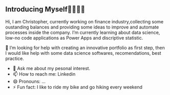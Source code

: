 ## Introducing Myself👨🏻‍💻👋
Hi, I am Christopher, currently working on finance industry,collecting some oustanding balances and providing some ideas to improve and automate processes inside the company.
I’m currently learning about data science, low-no code applications as Power Apps and discriptive statistic.

 🤔 I’m looking for help with creating an innovative portfolio as first step, then I would like help with some data science softwares, recomendations, best practice.
- 💬 Ask me about my pesonal interest.
- 📫 How to reach me: Linkedin
- 😄 Pronouns: ...
- ⚡ Fun fact:  I like to ride my bike and go hiking every weekend

 
 

<!--
**cervega/cervega** is a ✨ _special_ ✨ repository because its `README.md` (this file) appears on your GitHub profile.

Here are some ideas to get you started:

- 🔭 I’m currently working on finance industry, in the account receivable area, collecting some oustanding balance and providing some ideas to improve and automate processes inside the organization.
- 🌱 I’m currently learning about data science, low-no code applications as Power Apps and discriptive statistic.

👯 I’m looking to collaborate on any project where I can learn and put into practice my knowledge
- 🤔 I’m looking for help with creating an innovative portfolio as first step, then I would like help with some data science softwares, recomendations, best practice.
- 💬 Ask me about my pesonal interest.
- 📫 How to reach me: Linkedin
- 😄 Pronouns: ...
- ⚡ Fun fact:  I like to ride my bike and go hiking every weekend
-->
